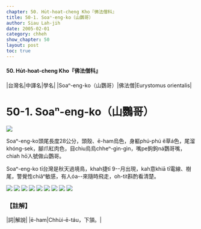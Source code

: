 ```yaml
---
chapter: 50. Hu̍t-hoat-cheng Kho『佛法僧科』
title: 50-1. Soaⁿ-eng-ko（山鸚哥）
author: Siau Lah-jih
date: 2005-02-01    
category: chheh
show_chapter: 50
layout: post
toc: true
---
```


#### 50. Hu̍t-hoat-cheng Kho『佛法僧科』


|台灣名|中譯名|學名|
|Soaⁿ-eng-ko（山鸚哥）|佛法僧|Eurystomus orientalis|


# 50-1. Soaⁿ-eng-ko（山鸚哥）

![](../too5/50/50-1-6.Soaⁿ-eng-ko.jpg)


Soaⁿ-eng-ko頭尾長度28公分，頭殼、ē-ham烏色，身軀phú-phú ê草á色，尾溜khóng-sek，腳爪紅肉色，目chiu烏烏chheⁿ-gìn-gìn，嘴pe鉤鉤ná鸚哥嘴，chiah hō͘人號做山鸚哥。

Soaⁿ-eng-ko tī台灣是秋天過境鳥，khah捷tī 9--月出現，kah意khiā tī電線、樹尾，警覺性chiâⁿ敏感，有人óa--來隨時飛走，oh-tit斟酌看清楚。



![](../too5/50/50-1-8.Soaⁿ-eng-ko.jpg)
![](../too5/50/50-1-9.Soaⁿ-eng-ko.jpg)
![](../too5/50/50-1-7.Soaⁿ-eng-ko.jpg)
![](../too5/50/50-1-10.Soaⁿ-eng-ko.jpg)
![](../too5/50/50-1-1.Soaⁿ-eng-ko.jpg)
![](../too5/50/50-1-2.Soaⁿ-eng-ko.jpg)
![](../too5/50/50-1-3.Soaⁿ-eng-ko.jpg)
![](../too5/50/50-1-4.Soaⁿ-eng-ko.jpg)
![](../too5/50/50-1-5.Soaⁿ-eng-ko.jpg)




### 【註解】

|詞|解說|
|ē-ham|Chhùi-ē-táu，下頷。|






